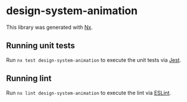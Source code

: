 # design-system-animation

This library was generated with [Nx](https://nx.dev).

## Running unit tests

Run `nx test design-system-animation` to execute the unit tests via [Jest](https://jestjs.io).

## Running lint

Run `nx lint design-system-animation` to execute the lint via [ESLint](https://eslint.org/).
